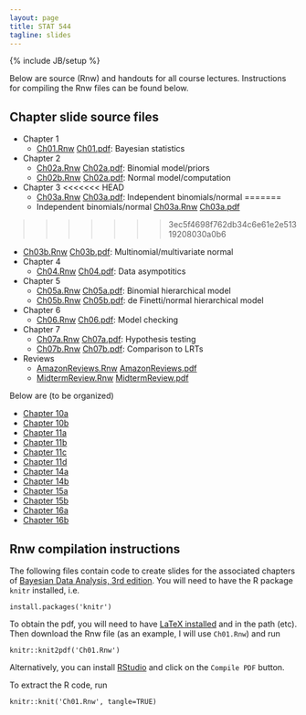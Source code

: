 ```yaml
---
layout: page
title: STAT 544
tagline: slides
---
```

{% include JB/setup %}

Below are source (Rnw) and handouts for all course lectures. Instructions for compiling the Rnw files can be found below.

## Chapter slide source files

- Chapter 1
  - [Ch01.Rnw](Ch01/Ch01.Rnw) [Ch01.pdf](Ch01/Ch01.pdf): Bayesian statistics
- Chapter 2
  - [Ch02a.Rnw](Ch02/Ch02a.Rnw) [Ch02a.pdf](Ch02/Ch02a.pdf): Binomial model/priors
  - [Ch02b.Rnw](Ch02/Ch02b.Rnw) [Ch02a.pdf](Ch02/Ch02b.pdf): Normal model/computation
- Chapter 3
<<<<<<< HEAD
  - [Ch03a.Rnw](Ch03/Ch03a.Rnw) [Ch03a.pdf](Ch03/Ch03a.pdf): Independent binomials/normal
=======
  - Independent binomials/normal [Ch03a.Rnw](Ch03/Ch03a.Rnw) [Ch03a.pdf](Ch03/Ch03a.pdf)
>>>>>>> 3ec5f4698f762db34c6e61e2e51319208030a0b6
  - [Ch03b.Rnw](Ch03/Ch03b.Rnw) [Ch03b.pdf](Ch03/Ch03b.pdf): Multinomial/multivariate normal
- Chapter 4
  - [Ch04.Rnw](Ch04/Ch04.Rnw) [Ch04.pdf](Ch04/Ch04.pdf): Data asympotitics
- Chapter 5
  - [Ch05a.Rnw](Ch05/Ch05a.Rnw) [Ch05a.pdf](Ch05/Ch05a.pdf): Binomial hierarchical model
  -  [Ch05b.Rnw](Ch05/Ch05b.Rnw) [Ch05b.pdf](Ch05/Ch05b.pdf): de Finetti/normal hierarchical model
- Chapter 6
  -  [Ch06.Rnw](Ch06/Ch06.Rnw) [Ch06.pdf](Ch06/Ch06.pdf): Model checking
- Chapter 7
  - [Ch07a.Rnw](Ch07/Ch07a.Rnw) [Ch07a.pdf](Ch07/Ch07a.pdf): Hypothesis testing
  - [Ch07b.Rnw](Ch07/Ch07b.Rnw) [Ch07b.pdf](Ch07/Ch07b.pdf): Comparison to LRTs
- Reviews
  - [AmazonReviews.Rnw](AmazonReviews/AmazonReviews.Rnw) [AmazonReviews.pdf](AmazonReviews/AmazonReviews.pdf)
  - [MidtermReview.Rnw](MidtermReview/midterm_review.Rnw) [MidtermReview.pdf](MidtermReview/midterm_review.pdf)
  
Below are (to be organized)
  
- [Chapter 10a](Ch10/Ch10a.Rnw)
- [Chapter 10b](Ch10/Ch10b.Rnw)
- [Chapter 11a](Ch11/Ch11a.Rnw)
- [Chapter 11b](Ch11/Ch11b.Rnw)
- [Chapter 11c](Ch11/Ch11c.Rnw)
- [Chapter 11d](Ch11/Ch11d.Rnw)
- [Chapter 14a](Ch14/Ch14a.Rnw)
- [Chapter 14b](Ch14/Ch14b.Rnw)
- [Chapter 15a](Ch15/Ch15a.Rnw)
- [Chapter 15b](Ch15/Ch15b.Rnw)
- [Chapter 16a](Ch16/Ch16a.Rnw)
- [Chapter 16b](Ch16/Ch16b.Rnw)


## Rnw compilation instructions

The following files contain code to create slides for the associated chapters of [Bayesian Data Analysis, 3rd edition](../textbook.html). You will need to have the R package `knitr` installed, i.e. 

    install.packages('knitr')

To obtain the pdf, you will need to have [LaTeX installed](http://en.wikibooks.org/wiki/LaTeX/Installation) and in the path (etc). Then download the Rnw file (as an example, I will use `Ch01.Rnw`) and run

    knitr::knit2pdf('Ch01.Rnw')

Alternatively, you can install [RStudio](http://www.rstudio.com/) and click on the `Compile PDF` button.

To extract the R code, run 

    knitr::knit('Ch01.Rnw', tangle=TRUE)
